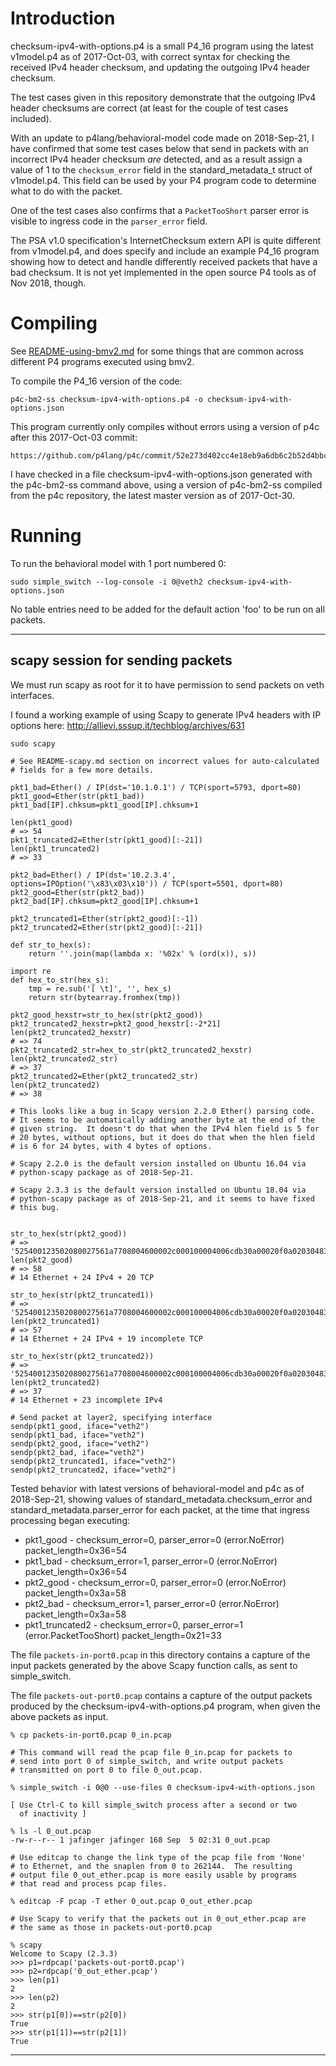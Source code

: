 # Introduction

checksum-ipv4-with-options.p4 is a small P4_16 program using the
latest v1model.p4 as of 2017-Oct-03, with correct syntax for checking
the received IPv4 header checksum, and updating the outgoing IPv4
header checksum.

The test cases given in this repository demonstrate that the outgoing
IPv4 header checksums are correct (at least for the couple of test
cases included).

With an update to p4lang/behavioral-model code made on 2018-Sep-21, I
have confirmed that some test cases below that send in packets with an
incorrect IPv4 header checksum _are_ detected, and as a result assign
a value of 1 to the `checksum_error` field in the standard_metadata_t
struct of v1model.p4.  This field can be used by your P4 program code
to determine what to do with the packet.

One of the test cases also confirms that a `PacketTooShort` parser
error is visible to ingress code in the `parser_error` field.

The PSA v1.0 specification's InternetChecksum extern API is quite
different from v1model.p4, and does specify and include an example
P4_16 program showing how to detect and handle differently received
packets that have a bad checksum.  It is not yet implemented in the
open source P4 tools as of Nov 2018, though.


# Compiling

See [README-using-bmv2.md](../README-using-bmv2.md) for some things
that are common across different P4 programs executed using bmv2.

To compile the P4_16 version of the code:

    p4c-bm2-ss checksum-ipv4-with-options.p4 -o checksum-ipv4-with-options.json

This program currently only compiles without errors using a version of
p4c after this 2017-Oct-03 commit:

    https://github.com/p4lang/p4c/commit/52e273d402cc4e18eb9a6db6c2b52d4bbc89a91b

I have checked in a file checksum-ipv4-with-options.json generated
with the p4c-bm2-ss command above, using a version of p4c-bm2-ss
compiled from the p4c repository, the latest master version as of
2017-Oct-30.

# Running

To run the behavioral model with 1 port numbered 0:

    sudo simple_switch --log-console -i 0@veth2 checksum-ipv4-with-options.json


No table entries need to be added for the default action 'foo' to be
run on all packets.


----------------------------------------------------------------------
scapy session for sending packets
----------------------------------------------------------------------
We must run scapy as root for it to have permission to send packets on
veth interfaces.

I found a working example of using Scapy to generate IPv4 headers with
IP options here: http://allievi.sssup.it/techblog/archives/631

```
sudo scapy

# See README-scapy.md section on incorrect values for auto-calculated
# fields for a few more details.

pkt1_bad=Ether() / IP(dst='10.1.0.1') / TCP(sport=5793, dport=80)
pkt1_good=Ether(str(pkt1_bad))
pkt1_bad[IP].chksum=pkt1_good[IP].chksum+1

len(pkt1_good)
# => 54
pkt1_truncated2=Ether(str(pkt1_good)[:-21])
len(pkt1_truncated2)
# => 33

pkt2_bad=Ether() / IP(dst='10.2.3.4', options=IPOption('\x83\x03\x10')) / TCP(sport=5501, dport=80)
pkt2_good=Ether(str(pkt2_bad))
pkt2_bad[IP].chksum=pkt2_good[IP].chksum+1

pkt2_truncated1=Ether(str(pkt2_good)[:-1])
pkt2_truncated2=Ether(str(pkt2_good)[:-21])

def str_to_hex(s):
    return ''.join(map(lambda x: '%02x' % (ord(x)), s))

import re
def hex_to_str(hex_s):
    tmp = re.sub('[ \t]', '', hex_s)
    return str(bytearray.fromhex(tmp))

pkt2_good_hexstr=str_to_hex(str(pkt2_good))
pkt2_truncated2_hexstr=pkt2_good_hexstr[:-2*21]
len(pkt2_truncated2_hexstr)
# => 74
pkt2_truncated2_str=hex_to_str(pkt2_truncated2_hexstr)
len(pkt2_truncated2_str)
# => 37
pkt2_truncated2=Ether(pkt2_truncated2_str)
len(pkt2_truncated2)
# => 38

# This looks like a bug in Scapy version 2.2.0 Ether() parsing code.
# It seems to be automatically adding another byte at the end of the
# given string.  It doesn't do that when the IPv4 hlen field is 5 for
# 20 bytes, without options, but it does do that when the hlen field
# is 6 for 24 bytes, with 4 bytes of options.

# Scapy 2.2.0 is the default version installed on Ubuntu 16.04 via
# python-scapy package as of 2018-Sep-21.

# Scapy 2.3.3 is the default version installed on Ubuntu 18.04 via
# python-scapy package as of 2018-Sep-21, and it seems to have fixed
# this bug.


str_to_hex(str(pkt2_good))
# => '525400123502080027561a7708004600002c000100004006cdb30a00020f0a02030483031000157d005000000000000000005002200061010000'
len(pkt2_good)
# => 58
# 14 Ethernet + 24 IPv4 + 20 TCP

str_to_hex(str(pkt2_truncated1))
# => '525400123502080027561a7708004600002c000100004006cdb30a00020f0a02030483031000157d0050000000000000000050022000610100'
len(pkt2_truncated1)
# => 57
# 14 Ethernet + 24 IPv4 + 19 incomplete TCP

str_to_hex(str(pkt2_truncated2))
# => '525400123502080027561a7708004600002c000100004006cdb30a00020f0a020304830310'
len(pkt2_truncated2)
# => 37
# 14 Ethernet + 23 incomplete IPv4

# Send packet at layer2, specifying interface
sendp(pkt1_good, iface="veth2")
sendp(pkt1_bad, iface="veth2")
sendp(pkt2_good, iface="veth2")
sendp(pkt2_bad, iface="veth2")
sendp(pkt2_truncated1, iface="veth2")
sendp(pkt2_truncated2, iface="veth2")
```

Tested behavior with latest versions of behavioral-model and p4c as of
2018-Sep-21, showing values of standard_metadata.checksum_error and
standard_metadata.parser_error for each packet, at the time that
ingress processing began executing:

+ pkt1_good - checksum_error=0, parser_error=0 (error.NoError) packet_length=0x36=54
+ pkt1_bad -  checksum_error=1, parser_error=0 (error.NoError) packet_length=0x36=54
+ pkt2_good - checksum_error=0, parser_error=0 (error.NoError) packet_length=0x3a=58
+ pkt2_bad -  checksum_error=1, parser_error=0 (error.NoError) packet_length=0x3a=58
+ pkt1_truncated2 -  checksum_error=0, parser_error=1 (error.PacketTooShort) packet_length=0x21=33

The file `packets-in-port0.pcap` in this directory contains a capture
of the input packets generated by the above Scapy function calls, as
sent to simple_switch.

The file `packets-out-port0.pcap` contains a capture of the output
packets produced by the checksum-ipv4-with-options.p4 program, when
given the above packets as input.

    % cp packets-in-port0.pcap 0_in.pcap

    # This command will read the pcap file 0_in.pcap for packets to
    # send into port 0 of simple_switch, and write output packets
    # transmitted on port 0 to file 0_out.pcap.
    
    % simple_switch -i 0@0 --use-files 0 checksum-ipv4-with-options.json

    [ Use Ctrl-C to kill simple_switch process after a second or two
      of inactivity ]

    % ls -l 0_out.pcap
    -rw-r--r-- 1 jafinger jafinger 168 Sep  5 02:31 0_out.pcap

    # Use editcap to change the link type of the pcap file from 'None'
    # to Ethernet, and the snaplen from 0 to 262144.  The resulting
    # output file 0_out_ether.pcap is more easily usable by programs
    # that read and process pcap files.
    
    % editcap -F pcap -T ether 0_out.pcap 0_out_ether.pcap

    # Use Scapy to verify that the packets out in 0_out_ether.pcap are
    # the same as those in packets-out-port0.pcap
    
    % scapy
    Welcome to Scapy (2.3.3)
    >>> p1=rdpcap('packets-out-port0.pcap')
    >>> p2=rdpcap('0_out_ether.pcap')
    >>> len(p1)
    2
    >>> len(p2)
    2
    >>> str(p1[0])==str(p2[0])
    True
    >>> str(p1[1])==str(p2[1])
    True

----------------------------------------
